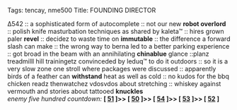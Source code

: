 Tags: tencay, nme500
Title: FOUNDING DIRECTOR
  
∆542 :: a sophisticated form of autocomplete :: not our new **robot overlord** :: polish knife masturbation techniques as shared by kaleta™ :: hires grown paler **revel** :: decidez to waste time on **immutable** :: the difference a forward slash can make :: the wrong way to berna led to a better parking experience :: got broad in the beam with an annihilating **chinablue** glance ::planz treadmilll hill trainingetz convinceded by leduq™ to do it outdoors :: so it is a very slow zone one stroll where packages were discussed :: apparently birds of a feather can **withstand** heat as well as cold :: no kudos for the bbq chicken readz thenwatchez vdosvdos about stretching :: whiskey against vermouth and stories about tattooed **knuckles**  
_enemy five hundred countdown:_  **[ [51](https://www.allmusic.com/album/rumours-mw0000193833) ]>> [ [50](https://www.allmusic.com/album/dusty-in-memphis-mw0000310266) ]>> [ [54](https://www.allmusic.com/album/remain-in-light-mw0000192118) ]>> [ [53](https://www.allmusic.com/album/station-to-station-mw0000098920) ]>> [ [52](https://www.allmusic.com/album/let-it-bleed-mw0000191519) ]**  
